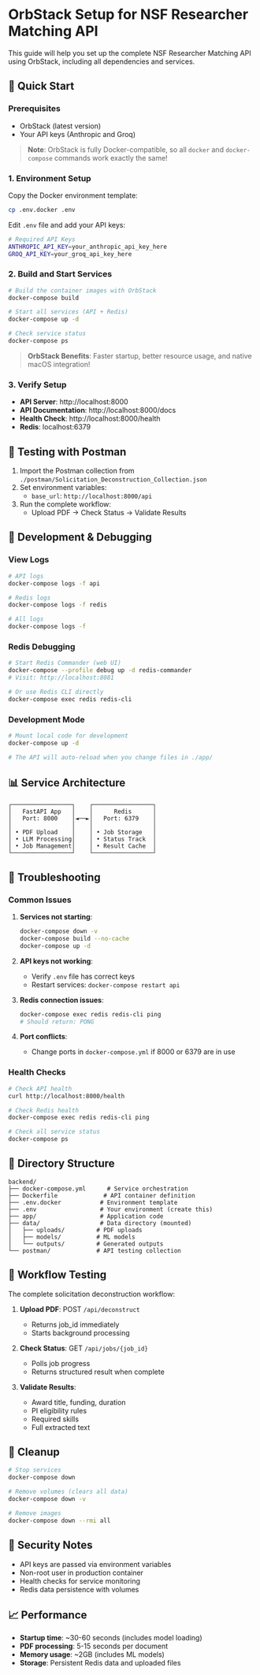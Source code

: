 # OrbStack Setup for NSF Researcher Matching API

This guide will help you set up the complete NSF Researcher Matching API using OrbStack, including all dependencies and services.

## 🚀 Quick Start

### Prerequisites

- OrbStack (latest version)
- Your API keys (Anthropic and Groq)

> **Note**: OrbStack is fully Docker-compatible, so all `docker` and `docker-compose` commands work exactly the same!

### 1. Environment Setup

Copy the Docker environment template:
```bash
cp .env.docker .env
```

Edit `.env` file and add your API keys:
```bash
# Required API Keys
ANTHROPIC_API_KEY=your_anthropic_api_key_here
GROQ_API_KEY=your_groq_api_key_here
```

### 2. Build and Start Services

```bash
# Build the container images with OrbStack
docker-compose build

# Start all services (API + Redis)
docker-compose up -d

# Check service status
docker-compose ps
```

> **OrbStack Benefits**: Faster startup, better resource usage, and native macOS integration!

### 3. Verify Setup

- **API Server**: http://localhost:8000
- **API Documentation**: http://localhost:8000/docs
- **Health Check**: http://localhost:8000/health
- **Redis**: localhost:6379

## 🧪 Testing with Postman

1. Import the Postman collection from `./postman/Solicitation_Deconstruction_Collection.json`
2. Set environment variables:
   - `base_url`: `http://localhost:8000/api`
3. Run the complete workflow:
   - Upload PDF → Check Status → Validate Results

## 🔧 Development & Debugging

### View Logs
```bash
# API logs
docker-compose logs -f api

# Redis logs
docker-compose logs -f redis

# All logs
docker-compose logs -f
```

### Redis Debugging
```bash
# Start Redis Commander (web UI)
docker-compose --profile debug up -d redis-commander
# Visit: http://localhost:8081

# Or use Redis CLI directly
docker-compose exec redis redis-cli
```

### Development Mode
```bash
# Mount local code for development
docker-compose up -d

# The API will auto-reload when you change files in ./app/
```

## 📊 Service Architecture

```
┌─────────────────┐    ┌─────────────────┐
│   FastAPI App   │    │      Redis      │
│   Port: 8000    │◄──►│   Port: 6379    │
│                 │    │                 │
│ • PDF Upload    │    │ • Job Storage   │
│ • LLM Processing│    │ • Status Track  │
│ • Job Management│    │ • Result Cache  │
└─────────────────┘    └─────────────────┘
```

## 🐛 Troubleshooting

### Common Issues

1. **Services not starting**:
   ```bash
   docker-compose down -v
   docker-compose build --no-cache
   docker-compose up -d
   ```

2. **API keys not working**:
   - Verify `.env` file has correct keys
   - Restart services: `docker-compose restart api`

3. **Redis connection issues**:
   ```bash
   docker-compose exec redis redis-cli ping
   # Should return: PONG
   ```

4. **Port conflicts**:
   - Change ports in `docker-compose.yml` if 8000 or 6379 are in use

### Health Checks

```bash
# Check API health
curl http://localhost:8000/health

# Check Redis health
docker-compose exec redis redis-cli ping

# Check all service status
docker-compose ps
```

## 📁 Directory Structure

```
backend/
├── docker-compose.yml      # Service orchestration
├── Dockerfile             # API container definition
├── .env.docker           # Environment template
├── .env                  # Your environment (create this)
├── app/                  # Application code
├── data/                 # Data directory (mounted)
│   ├── uploads/         # PDF uploads
│   ├── models/          # ML models
│   └── outputs/         # Generated outputs
└── postman/             # API testing collection
```

## 🔄 Workflow Testing

The complete solicitation deconstruction workflow:

1. **Upload PDF**: POST `/api/deconstruct`
   - Returns job_id immediately
   - Starts background processing

2. **Check Status**: GET `/api/jobs/{job_id}`
   - Polls job progress
   - Returns structured result when complete

3. **Validate Results**: 
   - Award title, funding, duration
   - PI eligibility rules
   - Required skills
   - Full extracted text

## 🛑 Cleanup

```bash
# Stop services
docker-compose down

# Remove volumes (clears all data)
docker-compose down -v

# Remove images
docker-compose down --rmi all
```

## 🔐 Security Notes

- API keys are passed via environment variables
- Non-root user in production container
- Health checks for service monitoring
- Redis data persistence with volumes

## 📈 Performance

- **Startup time**: ~30-60 seconds (includes model loading)
- **PDF processing**: 5-15 seconds per document
- **Memory usage**: ~2GB (includes ML models)
- **Storage**: Persistent Redis data and uploaded files